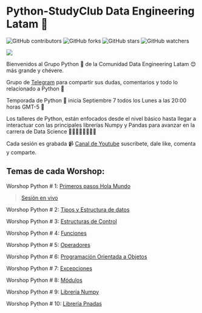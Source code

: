 # Python-StudyClub Data Engineering Latam 🐍

![GitHub contributors](https://img.shields.io/github/contributors/DataEngineering-LATAM/Python-StudyClub)
![GitHub forks](https://img.shields.io/github/forks/DataEngineering-LATAM/Python-StudyClub?style=social)
![GitHub stars](https://img.shields.io/github/stars/DataEngineering-LATAM/Python-StudyClub?style=social)
![GitHub watchers](https://img.shields.io/github/watchers/DataEngineering-LATAM/Python-StudyClub?style=social)

![](https://github.com/DataEngineering-LATAM/Python-StudyClub/blob/main/Python_10.png#center)

Bienvenidos al Grupo Python 🐍 de la Comunidad Data Engineering Latam 😊 más grande y chévere.

Grupo de [Telegram](https://t.me/dataengineeringlatam_python) para compartir sus dudas, comentarios y todo lo relacionado a Python 🐍

Temporada de Python 🐍 inicia Septiembre 7 todos los Lunes a las 20:00 horas GMT-5 🎯

Los talleres de Python, están enfocados desde el nivel básico hasta llegar a interactuar con las principales librerías Numpy y Pandas para avanzar en la  carrera de Data Science 👨‍💻👩🏼‍💻👨🏿‍💻

Cada sesión es grabada :video_camera: [Canal de Youtube](https://youtube.com/c/dataengineeringlatam) suscribete, dale like, comenta y comparte.

## Temas de cada Worshop:

Worshop Python # 1: [Primeros pasos Hola Mundo](https://github.com/DataEngineering-LATAM/Python-StudyClub/blob/main/1_Mi_primer_programa_py_DEL.ipynb)

> [Sesión en vivo](https://www.youtube.com/watch?v=vN-gidKPFMo&list=PLdxuOh58KNA4qIMg1EaOF6oALL5SvnA-z)

Worshop Python # 2: [Tipos y Estructura de datos](https://github.com/DataEngineering-LATAM/Python-StudyClub/blob/main/Tipos%20y%20Estructuras%20de%20Python.ipynb)

Worshop Python # 3: [Estructuras de Control](https://github.com/DataEngineering-LATAM/Python-StudyClub/blob/main/Estructuras_de_Control.ipynb)

Worshop Python # 4: [Funciones](https://github.com/DataEngineering-LATAM/Python-StudyClub/blob/main/Funciones_en_Python.ipynb)

Worshop Python # 5: [Operadores](https://github.com/DataEngineering-LATAM/Python-StudyClub/blob/main/plantilla_-_Taller_Operadores_-_Python.ipynb)

Worshop Python # 6: [Programación Orientada a Objetos](#)

Worshop Python # 7: [Excepciones](#)

Worshop Python # 8: [Módulos](#)

Worshop Python # 9: [Librería Numpy](#)

Worshop Python # 10: [Librería Pnadas](#)

